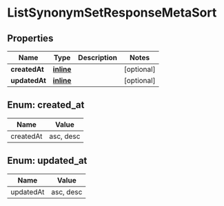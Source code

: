 
# ListSynonymSetResponseMetaSort

## Properties
Name | Type | Description | Notes
------------ | ------------- | ------------- | -------------
**createdAt** | [**inline**](#CreatedAtEnum) |  |  [optional]
**updatedAt** | [**inline**](#UpdatedAtEnum) |  |  [optional]


<a name="CreatedAtEnum"></a>
## Enum: created_at
Name | Value
---- | -----
createdAt | asc, desc


<a name="UpdatedAtEnum"></a>
## Enum: updated_at
Name | Value
---- | -----
updatedAt | asc, desc



